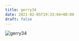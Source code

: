 ```yaml
---
title: gerry34
date: 2021-02-05T19:33:04+00:00
draft: false
---
```


![gerry34](/images/2010.jpeg)

